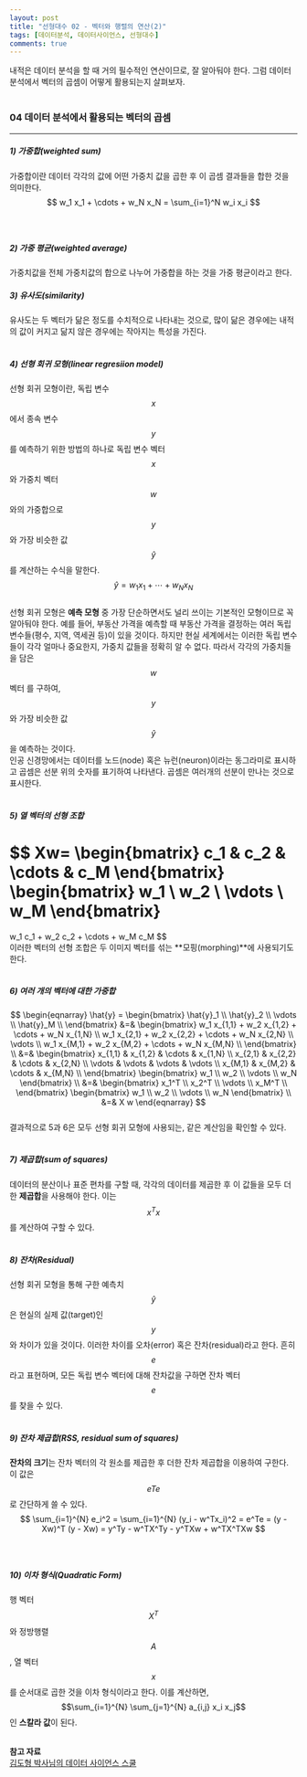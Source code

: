 ```yaml
---
layout: post
title: "선형대수 02 - 벡터와 행렬의 연산(2)"
tags: [데이터분석, 데이터사이언스, 선형대수]
comments: true
---
```

내적은 데이터 분석을 할 때 거의 필수적인 연산이므로, 잘 알아둬야 한다. 그럼 데이터 분석에서 벡터의 곱셈이 어떻게 활용되는지 살펴보자.<br />
<br />

### 04 데이터 분석에서 활용되는 벡터의 곱셈
- - -
##### 1) 가중합(weighted sum)
가중합이란 데이터 각각의 값에 어떤 가중치 값을 곱한 후 이 곱셈 결과들을 합한 것을 의미한다.<br />
$$ w_1 x_1 + \cdots + w_N x_N = \sum_{i=1}^N w_i x_i $$<br />
<br />

##### 2) 가중 평균(weighted average)
가중치값을 전체 가중치값의 합으로 나누어 가중합을 하는 것을 가중 평균이라고 한다.<br />

##### 3) 유사도(similarity)
유사도는 두 벡터가 닮은 정도를 수치적으로 나타내는 것으로, 많이 닮은 경우에는 내적의 값이 커지고 닮지 않은 경우에는 작아지는 특성을 가진다.<br />
<br />

##### 4) 선형 회귀 모형(linear regresiion model)
선형 회귀 모형이란, 독립 변수 $$x$$에서 종속 변수 $$y$$를 예측하기 위한 방법의 하나로 독립 변수 벡터 $$x$$와 가중치 벡터 $$w$$와의 가중합으로 $$y$$와 가장 비슷한 값 $$\hat{y}$$를 계산하는 수식을 말한다.<br />
$$\hat{y} = w_1 x_1 + \cdots + w_N x_N$$<br />
선형 회귀 모형은 **예측 모형** 중 가장 단순하면서도 널리 쓰이는 기본적인 모형이므로 꼭 알아둬야 한다. 예를 들어, 부동산 가격을 예측할 때 부동산 가격을 결정하는 여러 독립 변수들(평수, 지역, 역세권 등)이 있을 것이다. 하지만 현실 세계에서는 이러한 독립 변수들이 각각 얼마나 중요한지, 가중치 값들을 정확히 알 수 없다. 따라서 각각의 가중치들을 담은 $$w$$ 벡터 를 구하여, $$y$$와 가장 비슷한 값 $$\hat{y}$$을 예측하는 것이다.<br />
인공 신경망에서는 데이터를 노드(node) 혹은 뉴런(neuron)이라는 동그라미로 표시하고 곱셈은 선분 위의 숫자를 표기하여 나타낸다. 곱셈은 여러개의 선분이 만나는 것으로 표시한다.<br />
<br />

##### 5) 열 벡터의 선형 조합
$$ Xw=
\begin{bmatrix}
c_1 & c_2 & \cdots & c_M
\end{bmatrix}
\begin{bmatrix}
w_1 \\ w_2 \\ \vdots \\ w_M
\end{bmatrix}
=
w_1 c_1 + w_2 c_2 + \cdots + w_M c_M $$<br />
이러한 벡터의 선형 조합은 두 이미지 벡터를 섞는 **모핑(morphing)**에 사용되기도 한다.
<br />
<br />

##### 6) 여러 개의 벡터에 대한 가중합
$$
\begin{eqnarray}
\hat{y} = 
\begin{bmatrix}
\hat{y}_1 \\
\hat{y}_2 \\
\vdots \\
\hat{y}_M \\
\end{bmatrix}
&=& 
\begin{bmatrix}
w_1 x_{1,1} + w_2 x_{1,2} + \cdots + w_N x_{1,N} \\
w_1 x_{2,1} + w_2 x_{2,2} + \cdots + w_N x_{2,N} \\
\vdots  \\
w_1 x_{M,1} + w_2 x_{M,2} + \cdots + w_N x_{M,N} \\
\end{bmatrix}
\\
&=& 
\begin{bmatrix}
x_{1,1} & x_{1,2} & \cdots & x_{1,N} \\
x_{2,1} & x_{2,2} & \cdots & x_{2,N} \\
\vdots  & \vdots  & \vdots & \vdots \\
x_{M,1} & x_{M,2} & \cdots & x_{M,N} \\
\end{bmatrix}
\begin{bmatrix}
w_1 \\ w_2 \\ \vdots \\ w_N
\end{bmatrix}
\\
&=& 
\begin{bmatrix}
x_1^T \\
x_2^T \\
\vdots \\
x_M^T \\
\end{bmatrix}
\begin{bmatrix}
w_1 \\ w_2 \\ \vdots \\ w_N
\end{bmatrix}
\\
&=& X w 
\end{eqnarray}
$$<br />
결과적으로 5과 6은 모두 선형 회귀 모형에 사용되는, 같은 계산임을 확인할 수 있다.<br />
<br />

##### 7) 제곱합(sum of squares)
데이터의 분산이나 표준 편차를 구할 때, 각각의 데이터를 제곱한 후 이 값들을 모두 더한 **제곱합**을 사용해야 한다. 이는 $$x^Tx$$를 계산하여 구할 수 있다.<br />
<br />

##### 8) 잔차(Residual)
선형 회귀 모형을 통해 구한 예측치 $$\hat{y}$$은 현실의 실제 값(target)인 $$y$$와 차이가 있을 것이다. 이러한 차이를 오차(error) 혹은 잔차(residual)라고 한다. 흔히 $$e$$라고 표현하며, 모든 독립 변수 벡터에 대해 잔차값을 구하면 잔차 벡터 $$e$$를 찾을 수 있다.<br /> 
<br />

##### 9) 잔차 제곱합(RSS, residual sum of squares)
**잔차의 크기**는 잔차 벡터의 각 원소를 제곱한 후 더한 잔차 제곱합을 이용하여 구한다. 이 값은 $$eTe$$로 간단하게 쓸 수 있다.<br />
$$ \sum_{i=1}^{N} e_i^2 = \sum_{i=1}^{N} (y_i - w^Tx_i)^2 = e^Te =  (y - Xw)^T (y - Xw) = y^Ty - w^TX^Ty - y^TXw + w^TX^TXw $$<br />
<br />

##### 10) 이차 형식(Quadratic Form)
행 벡터 $$X^T$$와 정방행렬 $$A$$, 열 벡터 $$x$$를 순서대로 곱한 것을 이차 형식이라고 한다. 이를 계산하면, $$\sum_{i=1}^{N} \sum_{j=1}^{N} a_{i,j} x_i x_j$$인 **스칼라 값**이 된다.<br />
<br />

**참고 자료**<br />
[김도형 박사님의 데이터 사이언스 스쿨](www.datascienceschool.net)<br />

